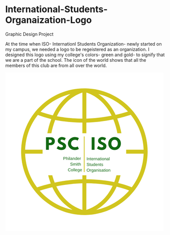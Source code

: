 # International-Students-Organaization-Logo
Graphic Design Project

At the time when ISO- Internationl Students Organization- newly started on my campus, we needed a logo to be regeistered as an organization. 
I designed this logo using my college's colors- green and gold- to signify that we are a part of the school. The icon of the world shows that all the members of this club are from all over the world.

![Organization Logo](https://github.com/ChristabelA/International-Students-Organaization-Logo/blob/master/ISO-logo.png)
